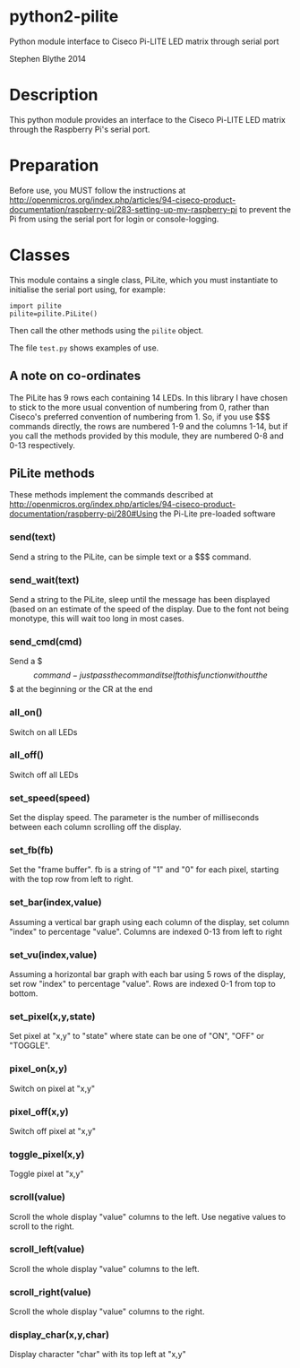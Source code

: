 python2-pilite
==============

Python module interface to Ciseco Pi-LITE LED matrix through serial port

Stephen Blythe 2014

# Description
This python module provides an interface to the Ciseco Pi-LITE LED matrix
through the Raspberry Pi's serial port.

# Preparation
Before use, you MUST follow the instructions at http://openmicros.org/index.php/articles/94-ciseco-product-documentation/raspberry-pi/283-setting-up-my-raspberry-pi
to prevent the Pi from using the serial port for login or console-logging.

# Classes
This module contains a single class, PiLite, which you must instantiate to
initialise the serial port using, for example:
```
import pilite
pilite=pilite.PiLite()
```
Then call the other methods using the `pilite` object.

The file `test.py` shows examples of use.

## A note on co-ordinates
The PiLite has 9 rows each containing 14 LEDs.  In this library I have chosen
to stick to the more usual convention of numbering from 0, rather than Ciseco's
preferred convention of numbering from 1.
So, if you use $$$ commands directly, the rows are numbered 1-9 and the columns
1-14, but if you call the methods provided by this module, they are numbered
0-8 and 0-13 respectively.

## PiLite methods

These methods implement the commands described at http://openmicros.org/index.php/articles/94-ciseco-product-documentation/raspberry-pi/280#Using the Pi-Lite pre-loaded software

### send(text)
Send a string to the PiLite, can be simple text or a $$$ command.

### send_wait(text)
Send a string to the PiLite, sleep until the message has been displayed (based
on an estimate of the speed of the display.  Due to the font not being monotype,
this will wait too long in most cases.

### send_cmd(cmd)
Send a $$$ command - just pass the command itself to this function without the
$$$ at the beginning or the CR at the end

### all_on()
Switch on all LEDs

### all_off()
Switch off all LEDs

### set_speed(speed)
Set the display speed.  The parameter is the number of milliseconds between each
column scrolling off the display.

### set_fb(fb)
Set the "frame buffer".  fb is a string of "1" and "0" for each pixel, starting
with the top row from left to right.

### set_bar(index,value)
Assuming a vertical bar graph using each column of the display, set column
"index" to percentage "value".  Columns are indexed 0-13 from left to right

### set_vu(index,value)
Assuming a horizontal bar graph with each bar using 5 rows of the display, set
row "index" to percentage "value".  Rows are indexed 0-1 from top to bottom.

### set_pixel(x,y,state)
Set pixel at "x,y" to "state" where state can be one of "ON", "OFF" or "TOGGLE".

### pixel_on(x,y)
Switch on pixel at "x,y"

### pixel_off(x,y)
Switch off pixel at "x,y"

### toggle_pixel(x,y)
Toggle pixel at "x,y"

### scroll(value)
Scroll the whole display "value" columns to the left.  Use negative values to
scroll to the right.

### scroll_left(value)
Scroll the whole display "value" columns to the left.

### scroll_right(value)
Scroll the whole display "value" columns to the right.

### display_char(x,y,char)
Display character "char" with its top left at "x,y"

